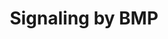 ---
annotations:
- id: PW:0000003
  parent: signaling pathway
  type: Pathway Ontology
  value: signaling pathway
authors:
- ReactomeTeam
- Anwesha
- Egonw
description: Bone morphogenetic proteins (BMPs) have many biological activities in
  various tissues, including bone, cartilage, blood vessels, heart, kidney, neurons,
  liver and lung. They are members of the Transforming growth factor-Beta (TGFB) family.
  They bind to type II and type I serine-threonine kinase receptors, which transduce
  signals through SMAD and non-SMAD signalling pathways. BMP signalling is linked
  to a wide variety of clinical disorders, including vascular diseases, skeletal diseases
  and cancer. BMPs typically activate BMP type I receptors and signal via SMAD1, 5
  and 8. They can be classified into several subgroups, including the BMP2/4 group,
  the BMP5-8 osteogenic protein-1 (OP1) group, the growth and differentiation factor
  (GDF) 5-7 group and the BMP9/10 group. Most of the proteins of the BMP2/4, OP1 and
  BMP9/10 groups induce formation of bone and cartilage tissues in vivo, while the
  GDF5-7 group induce cartilage and tendon-like, but not bone-like, tissues (Miyazono
  et al. 2010). Members of the TGFB family bind to two types of serine-threonine kinase
  receptors, type I and type II (MassaguÃ© 2012). BMPs can bind type I receptors in
  the absence of type II receptors, but both types are required for signal transduction.
  The presence of both types dramatically increases binding affinity (Rozenweig et
  al. 1995). The type II receptor kinase transphosphorylates the type I receptor,
  which transmits specific intracellular signals. Type I and type II receptors share
  similar structural properties, comprised of a relatively short extracellular domain,
  a single membrane-spanning domain and an intracellular domain containing a serine-threonine
  kinase domain. Seven receptors, collectively referred to as the Activin receptor-like
  kinases (ALK), have been identified as type I receptors for the TGFB family in mammals.
  ALKs are classified into three groups based on their structure and function, the
  BMPRI group (Bone morphogenetic protein receptor type-1A, ALK3, BMPR1A and Bone
  morphogenetic protein receptor type-1B, ALK6, BMPR1B), the ALK1 group (Serine/threonine-protein
  kinase receptor R3, ALK1, ACVRL1 and Activin receptor type-1, ALK2, ACVR1) and the
  TBetaR1 group (Activin receptor type-1B, ALK4, ACVR1B and  TGF-beta receptor type-1,
  ALK5, TGFBR1 and Activin receptor type-1C, ALK7, ACVR1C) (Kawabata et al. 1998).
  ALK1 group and BMPRI group activate SMAD1/5/8 and transduce similar intracellular
  signals. The TBetaR1 group activate SMAD2/3. BMPR1A and ACVR1 are widely expressed.
  BMPR1B shows a more restricted expression profile. ACVRL1 is limited to endothelial
  cells and a few other cell types. The binding specificities of BMPs to type I receptors
  is affected by the type II receptors that are present (Yu et al. 2005). Typically,
  BMP2 and BMP4 bind to BMPR1A and BMPR1B (ten Dijke et al. 1994). BMP6 and BMP7 bind
  strongly to ACVR1 and weakly to BMPR1B. Growth/differentiation factor 5 (BMP14,
  GDF5) preferentially binds to BMPR1B, but not to other type I receptors (Nishitoh
  et al. 1995). BMP9 and BMP10 bind to ACVRL1 and ACVRL (Scharpfenecker et al. 2007).
  BMP type I receptors are shared by other members of the TGFB family. Three receptors,
  Bone morphogenetic protein receptor type-2 (BMPR2), Activin receptor type-2A (ACVR2A)
  and Activin receptor type-2B (ACVR2B) are the type II receptors for mammalian BMPs.
  They are widely expressed in various tissues. BMPR2 is specific for BMPs, whereas
  ACVR2A and ACVR2B are shared with activins and myostatin. BMP binding and signalling
  can be affected by coreceptors. Glycosylphosphatidylinositol (GPI)-anchored proteins
  of the repulsive guidance molecule (RGM) family, including RGMA, RGMB (DRAGON) and
  Hemojuvelin (HFE2, RGMC) are coreceptors for BMP2 and BMP4, enhancing signaling
  (Samad et al. 2005, Babitt et al. 2005, 2006). They interact with BMP type I and/or
  type II receptors and bind BMP2 and BMP4, but not BMP7 or TGFB1. BMP2/4 signalling
  normally involves BMPR2, not ACVR2A or ACVR2B. Cells transfected with RGMA use both
  BMPR2 and ACVR2A for BMP-2/4 signalling, suggesting that RGMA facilitates the use
  of ACVR2A by BMP2/4 (Xia et al. 2007). Endoglin (ENG) is a transmembrane protein
  expressed in proliferating endothelial cells. It binds various ligands including
  TGFB1/3, Activin-A and BMP2/7 (Barbara et al. 1999). It inhibits TGFB-induced responses
  and enhances BMP7-induced responses (Scherner et al. 2007). Mutations in ENG result
  in hereditary haemorrhagic telangiectasia (HHT1), also known as OslerWeberRendu
  disease, while mutations in ACVRL1 lead to HHT2, suggesting that they act in a common
  signalling pathway (McAllister et al. 1994, Johnson et al. 1996). BMP2 is a dimeric
  protein, having two receptor-binding motifs. One is a high-affinity binding site
  for BMPR1A, the other is a low-affinity binding site for BMPR2 (Kirsch et al. 2000).
  In the absence of ligand stimulation, small fractions of type II and type I receptors
  are present as preexisting homodimers and heterodimers on the cell surface. Ligand-binding
  increases oligomerization. The intracellular domains of type I receptors have a
  characteristic GS domain (glycine and serine-rich domain) located N-terminal to
  the serine-threonine kinase domains. Type II receptor kinases are constitutively
  active in the absence of ligand. Upon ligand binding, the type II receptor kinase
  phosphorylates the GS domain of the type I receptor, a critical event in signal
  transduction by the serine/threonine kinase receptors (Miyazono et al. 2010). Activation
  of the TGFBR1 receptor has been studied in detail. The inactive conformation is
  maintained by interaction between the GS domain, the N-terminal lobe and the activation
  loop of the kinase (Huse et al. 1999). When the GS domain is phosphorylated by the
  type II receptor kinase, the TGFBR1 kinase is converted to an active conformation.
  Mutations of Thr-204 in TGFBR1 and the corresponding Gln in BMP type I receptors
  lead to their constitutive activation. The L45 loop, in the kinase domain of  type
  I receptors, specifically interacts with receptor-regulated Smads (R-Smads). Neurotrophic
  tyrosine kinase receptor type 3 (NT-3 growth factor receptor, TrkC, NTRK3) directly
  binds BMPR2, interfereing with its interaction with BMPR1A, which inhibits downstream
  signalling (Jin et al. 2007). Tyrosine-protein kinase transmembrane receptor ROR2
  and BMPR1B form a heteromeric complex in a ligand independent fashion that modulatesGDF5-BMPR1B
  signalling by inhibition of Smad1/5 signalling (Sammar et al. 2004). Type I receptor
  kinases activated by the type II receptor kinases, phosphorylate R-Smads. R-Smads
  then form a complex with common-partner Smad (co-Smad) and translocate to the nucleus.
  The oligomeric Smad complexes regulate the transcription of target genes through
  interaction with various transcription factors and transcriptional coactivators
  or corepressors. Inhibitory Smads (I-Smads) negatively regulate the action of R-Smads
  and/or co-Smads. Eight different Smads have been identified in mammals. Smad1, Smad5
  and Smad8 are R-Smads in BMP signalling pathways (BMP-specific R-Smads). Smad2 and
  Smad3 are R-Smads in TGFB/activin<br>signalling pathways. BMP receptors can phosphorylate
  Smad2 in certain types of cells (Murakami et al. 2009). Smad1, Smad5 and Smad8 are
  structurally highly similar to each other. The functional differences between them
  are largely unknown. Smad4 is the only co-Smad in mammals, shared by both BMP and
  TGFB/activin signalling pathways. Smad6 and Smad7 are I-Smads.  View original pathway
  at [http://www.reactome.org/PathwayBrowser/#DIAGRAM=201451 Reactome].
last-edited: 2021-01-25
organisms:
- Homo sapiens
redirect_from:
- /index.php/Pathway:WP2760
- /instance/WP2760
revision: null
schema-jsonld:
- '@context': https://schema.org/
  '@id': https://wikipathways.github.io/pathways/WP2760.html
  '@type': Dataset
  creator:
    '@type': Organization
    name: WikiPathways
  description: Bone morphogenetic proteins (BMPs) have many biological activities
    in various tissues, including bone, cartilage, blood vessels, heart, kidney, neurons,
    liver and lung. They are members of the Transforming growth factor-Beta (TGFB)
    family. They bind to type II and type I serine-threonine kinase receptors, which
    transduce signals through SMAD and non-SMAD signalling pathways. BMP signalling
    is linked to a wide variety of clinical disorders, including vascular diseases,
    skeletal diseases and cancer. BMPs typically activate BMP type I receptors and
    signal via SMAD1, 5 and 8. They can be classified into several subgroups, including
    the BMP2/4 group, the BMP5-8 osteogenic protein-1 (OP1) group, the growth and
    differentiation factor (GDF) 5-7 group and the BMP9/10 group. Most of the proteins
    of the BMP2/4, OP1 and BMP9/10 groups induce formation of bone and cartilage tissues
    in vivo, while the GDF5-7 group induce cartilage and tendon-like, but not bone-like,
    tissues (Miyazono et al. 2010). Members of the TGFB family bind to two types of
    serine-threonine kinase receptors, type I and type II (MassaguÃ© 2012). BMPs can
    bind type I receptors in the absence of type II receptors, but both types are
    required for signal transduction. The presence of both types dramatically increases
    binding affinity (Rozenweig et al. 1995). The type II receptor kinase transphosphorylates
    the type I receptor, which transmits specific intracellular signals. Type I and
    type II receptors share similar structural properties, comprised of a relatively
    short extracellular domain, a single membrane-spanning domain and an intracellular
    domain containing a serine-threonine kinase domain. Seven receptors, collectively
    referred to as the Activin receptor-like kinases (ALK), have been identified as
    type I receptors for the TGFB family in mammals. ALKs are classified into three
    groups based on their structure and function, the BMPRI group (Bone morphogenetic
    protein receptor type-1A, ALK3, BMPR1A and Bone morphogenetic protein receptor
    type-1B, ALK6, BMPR1B), the ALK1 group (Serine/threonine-protein kinase receptor
    R3, ALK1, ACVRL1 and Activin receptor type-1, ALK2, ACVR1) and the TBetaR1 group
    (Activin receptor type-1B, ALK4, ACVR1B and  TGF-beta receptor type-1, ALK5, TGFBR1
    and Activin receptor type-1C, ALK7, ACVR1C) (Kawabata et al. 1998). ALK1 group
    and BMPRI group activate SMAD1/5/8 and transduce similar intracellular signals.
    The TBetaR1 group activate SMAD2/3. BMPR1A and ACVR1 are widely expressed. BMPR1B
    shows a more restricted expression profile. ACVRL1 is limited to endothelial cells
    and a few other cell types. The binding specificities of BMPs to type I receptors
    is affected by the type II receptors that are present (Yu et al. 2005). Typically,
    BMP2 and BMP4 bind to BMPR1A and BMPR1B (ten Dijke et al. 1994). BMP6 and BMP7
    bind strongly to ACVR1 and weakly to BMPR1B. Growth/differentiation factor 5 (BMP14,
    GDF5) preferentially binds to BMPR1B, but not to other type I receptors (Nishitoh
    et al. 1995). BMP9 and BMP10 bind to ACVRL1 and ACVRL (Scharpfenecker et al. 2007).
    BMP type I receptors are shared by other members of the TGFB family. Three receptors,
    Bone morphogenetic protein receptor type-2 (BMPR2), Activin receptor type-2A (ACVR2A)
    and Activin receptor type-2B (ACVR2B) are the type II receptors for mammalian
    BMPs. They are widely expressed in various tissues. BMPR2 is specific for BMPs,
    whereas ACVR2A and ACVR2B are shared with activins and myostatin. BMP binding
    and signalling can be affected by coreceptors. Glycosylphosphatidylinositol (GPI)-anchored
    proteins of the repulsive guidance molecule (RGM) family, including RGMA, RGMB
    (DRAGON) and Hemojuvelin (HFE2, RGMC) are coreceptors for BMP2 and BMP4, enhancing
    signaling (Samad et al. 2005, Babitt et al. 2005, 2006). They interact with BMP
    type I and/or type II receptors and bind BMP2 and BMP4, but not BMP7 or TGFB1.
    BMP2/4 signalling normally involves BMPR2, not ACVR2A or ACVR2B. Cells transfected
    with RGMA use both BMPR2 and ACVR2A for BMP-2/4 signalling, suggesting that RGMA
    facilitates the use of ACVR2A by BMP2/4 (Xia et al. 2007). Endoglin (ENG) is a
    transmembrane protein expressed in proliferating endothelial cells. It binds various
    ligands including TGFB1/3, Activin-A and BMP2/7 (Barbara et al. 1999). It inhibits
    TGFB-induced responses and enhances BMP7-induced responses (Scherner et al. 2007).
    Mutations in ENG result in hereditary haemorrhagic telangiectasia (HHT1), also
    known as OslerWeberRendu disease, while mutations in ACVRL1 lead to HHT2, suggesting
    that they act in a common signalling pathway (McAllister et al. 1994, Johnson
    et al. 1996). BMP2 is a dimeric protein, having two receptor-binding motifs. One
    is a high-affinity binding site for BMPR1A, the other is a low-affinity binding
    site for BMPR2 (Kirsch et al. 2000). In the absence of ligand stimulation, small
    fractions of type II and type I receptors are present as preexisting homodimers
    and heterodimers on the cell surface. Ligand-binding increases oligomerization.
    The intracellular domains of type I receptors have a characteristic GS domain
    (glycine and serine-rich domain) located N-terminal to the serine-threonine kinase
    domains. Type II receptor kinases are constitutively active in the absence of
    ligand. Upon ligand binding, the type II receptor kinase phosphorylates the GS
    domain of the type I receptor, a critical event in signal transduction by the
    serine/threonine kinase receptors (Miyazono et al. 2010). Activation of the TGFBR1
    receptor has been studied in detail. The inactive conformation is maintained by
    interaction between the GS domain, the N-terminal lobe and the activation loop
    of the kinase (Huse et al. 1999). When the GS domain is phosphorylated by the
    type II receptor kinase, the TGFBR1 kinase is converted to an active conformation.
    Mutations of Thr-204 in TGFBR1 and the corresponding Gln in BMP type I receptors
    lead to their constitutive activation. The L45 loop, in the kinase domain of  type
    I receptors, specifically interacts with receptor-regulated Smads (R-Smads). Neurotrophic
    tyrosine kinase receptor type 3 (NT-3 growth factor receptor, TrkC, NTRK3) directly
    binds BMPR2, interfereing with its interaction with BMPR1A, which inhibits downstream
    signalling (Jin et al. 2007). Tyrosine-protein kinase transmembrane receptor ROR2
    and BMPR1B form a heteromeric complex in a ligand independent fashion that modulatesGDF5-BMPR1B
    signalling by inhibition of Smad1/5 signalling (Sammar et al. 2004). Type I receptor
    kinases activated by the type II receptor kinases, phosphorylate R-Smads. R-Smads
    then form a complex with common-partner Smad (co-Smad) and translocate to the
    nucleus. The oligomeric Smad complexes regulate the transcription of target genes
    through interaction with various transcription factors and transcriptional coactivators
    or corepressors. Inhibitory Smads (I-Smads) negatively regulate the action of
    R-Smads and/or co-Smads. Eight different Smads have been identified in mammals.
    Smad1, Smad5 and Smad8 are R-Smads in BMP signalling pathways (BMP-specific R-Smads).
    Smad2 and Smad3 are R-Smads in TGFB/activin<br>signalling pathways. BMP receptors
    can phosphorylate Smad2 in certain types of cells (Murakami et al. 2009). Smad1,
    Smad5 and Smad8 are structurally highly similar to each other. The functional
    differences between them are largely unknown. Smad4 is the only co-Smad in mammals,
    shared by both BMP and TGFB/activin signalling pathways. Smad6 and Smad7 are I-Smads.  View
    original pathway at [http://www.reactome.org/PathwayBrowser/#DIAGRAM=201451 Reactome].
  keywords:
  - 'ACVR2A '
  - 'ACVR2B '
  - ACVRL1
  - 'ACVRL1 '
  - ACVRL1:GDF2 dimer,
  - ADP
  - 'AMH '
  - AMH dimer
  - AMH dimer:AMHR2
  - 'AMHR2 '
  - AMHR2 dimer
  - ATP
  - 'BMP10 '
  - BMP10 dimer
  - 'BMP2 '
  - BMP2 dimer
  - BMP2:BMP
  - BMP:BMPRII:BMPRI
  - BMP:BMPRII:p-4S-BMPRI
  - BMP:p-BMPR:Endofin
  - BMP:p-BMPR:Endofin:SMAD1/5/8
  - BMP:p-BMPR:Endofin:p-2S-SMAD1/5/8
  - BMP:p-BMPR:I-SMAD:SMURF
  - 'BMPR1A '
  - 'BMPR1B '
  - 'BMPR2 '
  - BMPRI dimer
  - BMPRII dimer
  - BMPRII:BMPRI
  - 'CER1 '
  - 'CHRDL1 '
  - 'FSTL1 '
  - 'GDF2 '
  - GDF2 dimer, BMP10
  - 'GREM2 '
  - I-SMAD
  - I-SMAD:SMURF
  - I-SMAD:p-2S-SMAD1/5/8
  - II
  - Ligand Trap
  - Ligand Trap:BMP2
  - 'NOG '
  - Nuclear ubiquitin
  - SKI
  - 'SKI '
  - 'SMAD1 '
  - SMAD1/5/8
  - SMAD4
  - 'SMAD4 '
  - 'SMAD5 '
  - 'SMAD6 '
  - 'SMAD7 '
  - 'SMAD9 '
  - SMURF
  - 'SMURF1 '
  - 'SMURF2 '
  - 'UBE2D1 '
  - 'UBE2D3 '
  - ZFYVE16
  - 'ZFYVE16 '
  - dimer
  - ligase
  - p-2S-SMAD1/5/8
  - p-2S-SMAD1/5/8:SMAD4
  - p-2S-SMAD1/5/8:SMAD4:SKI
  - 'p-4S-BMPR1A '
  - 'p-4S-BMPR1B '
  - 'p-S463,S465-SMAD1 '
  - 'p-S463,S465-SMAD5 '
  - 'p-S465,S467-SMAD9 '
  - receptor:Phospho-BMP type I receptor:I-SMAD
  - type
  license: CC0
  name: Signaling by BMP
seo: CreativeWork
title: Signaling by BMP
wpid: WP2760
---